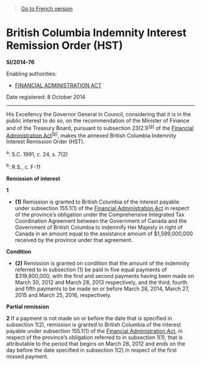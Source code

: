 > [Go to French version](/fr/Règlements/Textes%20réglementaires/2014/76.md)

# British Columbia Indemnity Interest Remission Order (HST)

**SI/2014-76**

Enabling authorities: 
- [FINANCIAL ADMINISTRATION ACT](/en/Acts/Revised%20Statutes%20of%20Canada/F/F-11.md)

Date registered: 8 October 2014

----------

His Excellency the Governor General in Council, considering that it is in the public interest to do so, on the recommendation of the Minister of Finance and of the Treasury Board, pursuant to subsection 23(2.1)<sup><a href='#footnote_a'>[a]</a></sup> of the [Financial Administration Act](/en/Acts/Revised%20Statutes%20of%20Canada/F/F-11.md)<sup><a href='#footnote_b'>[b]</a></sup>, makes the annexed British Columbia Indemnity Interest Remission Order (HST).

<a name='footnote_a'><sup>a</sup></a>: S.C. 1991, c. 24, s. 7(2)<br />

<a name='footnote_b'><sup>b</sup></a>: R.S., c. F-11<br />




**Remission of interest**

**1** 

- **(1)** Remission is granted to British Columbia of the interest payable under subsection 155.1(1) of the [Financial Administration Act](/en/Acts/Revised%20Statutes%20of%20Canada/F/F-11.md) in respect of the province’s obligation under the Comprehensive Integrated Tax Coordination Agreement between the Government of Canada and the Government of British Columbia to indemnify Her Majesty in right of Canada in an amount equal to the assistance amount of $1,599,000,000 received by the province under that agreement.

**Condition**

- **(2)** Remission is granted on condition that the amount of the indemnity referred to in subsection (1) be paid in five equal payments of $319,800,000, with the first and second payments having been made on March 30, 2012 and March 28, 2013 respectively, and the third, fourth and fifth payments to be made on or before March 28, 2014, March 27, 2015 and March 25, 2016, respectively.




**Partial remission**

**2** If a payment is not made on or before the date that is specified in subsection 1(2), remission is granted to British Columbia of the interest payable under subsection 155.1(1) of the [Financial Administration Act](/en/Acts/Revised%20Statutes%20of%20Canada/F/F-11.md), in respect of the province’s obligation referred to in subsection 1(1), that is attributable to the period that begins on March 28, 2012 and ends on the day before the date specified in subsection 1(2) in respect of the first missed payment.


